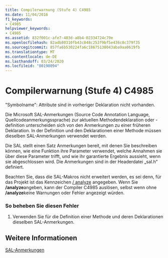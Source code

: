 ```yaml
---
title: Compilerwarnung (Stufe 4) C4985
ms.date: 11/04/2016
f1_keywords:
- C4985
helpviewer_keywords:
- C4985
ms.assetid: 832f001c-afe7-403d-a8b4-02334724c79e
ms.openlocfilehash: 82adb80310fb43c848c253f9bf5e436c8c379f35
ms.sourcegitcommit: 857fa6b530224fa6c18675138043aba9aa0619fb
ms.translationtype: MT
ms.contentlocale: de-DE
ms.lasthandoff: 03/24/2020
ms.locfileid: "80198094"
---
```

# <a name="compiler-warning-level-4-c4985"></a>Compilerwarnung (Stufe 4) C4985

"Symbolname": Attribute sind in vorheriger Deklaration nicht vorhanden.

Die Microsoft SAL-Anmerkungen (Source Code Annotation Language, Quellcodeanmerkungssprache) zur aktuellen Methodendeklaration oder -definition unterscheiden sich von den Anmerkungen zu einer früheren Deklaration. In der Definition und den Deklarationen einer Methode müssen dieselben SAL-Anmerkungen verwendet werden.

Die SAL stellt einen Satz Anmerkungen bereit, mit denen Sie beschreiben können, wie eine Funktion ihre Parameter verwendet, welche Annahmen sie über diese Parameter trifft, und wie ihr garantierte Ergebnis aussieht, wenn sie abgeschlossen wird. Die Anmerkungen sind in der Headerdatei „sal.h“ definiert.

Beachten Sie, dass die SAL-Makros nicht erweitert werden, es sei denn, für das Projekt ist das Kennzeichen [/ analyze](../../build/reference/analyze-code-analysis.md) angegeben. Wenn Sie **/analyze**angeben, kann der Compiler C4985 auslösen, selbst wenn ohne **/analyze**keine Warnungen oder Fehler angezeigt würden.

### <a name="to-correct-this-error"></a>So beheben Sie diesen Fehler

1. Verwenden Sie für die Definition einer Methode und deren Deklarationen dieselben SAL-Anmerkungen.

## <a name="see-also"></a>Weitere Informationen

[SAL-Anmerkungen](../../c-runtime-library/sal-annotations.md)
